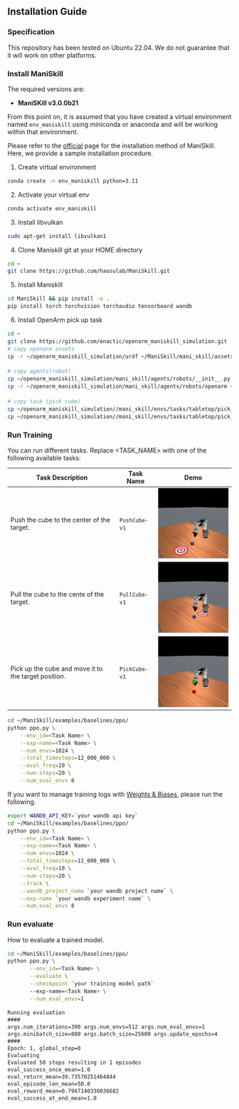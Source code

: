 ## Installation Guide

### Specification
This repository has been tested on Ubuntu 22.04.
We do not guarantee that it will work on other platforms.

### Install ManiSkill
The required versions are:

* **ManiSKill v3.0.0b21**

From this point on, it is assumed that you have created a virtual environment named `env_maniskill` using miniconda or anaconda and will be working within that environment.

Please refer to the [official](https://maniskill.readthedocs.io/en/latest/user_guide/getting_started/installation.html) page for the installation method of ManiSkill.  
Here, we provide a sample installation procedure.

1. Create virtual environment  
```bash
conda create -n env_maniskill python=3.11
```
2. Activate your virtual env
```bash
conda activate env_maniskill
```
3. Install libvulkan
```bash
sudo apt-get install libvulkan1
```
4. Clone Maniskill git at your HOME directory
```bash
cd ~
git clone https://github.com/haosulab/ManiSkill.git
```

5. Install Maniskill
```bash
cd ManiSkill && pip install -e .
pip install torch torchvision torchaudio tensorboard wandb
```

6. Install OpenArm pick up task
```bash
cd ~
git clone https://github.com/enactic/openarm_maniskill_simulation.git
# copy openarm assets
cp -r ~/openarm_maniskill_simulation/urdf ~/ManiSkill/mani_skill/assets/robots/openarm

# copy agents(robot)
cp ~/openarm_maniskill_simulation/mani_skill/agents/robots/__init__.py ~/ManiSkill/mani_skill/agents/robots
cp -r ~/openarm_maniskill_simulation/mani_skill/agents/robots/openarm ~/ManiSkill/mani_skill/agents/robots

# copy task (pick cube)
cp ~/openarm_maniskill_simulation//mani_skill/envs/tasks/tabletop/pick_cube.py ~/ManiSkill/mani_skill/envs/tasks/tabletop
cp ~/openarm_maniskill_simulation//mani_skill/envs/tasks/tabletop/pick_cube_cfgs.py ~/ManiSkill/mani_skill/envs/tasks/tabletop
``` 

### Run Training
You can run different tasks.
Replace <TASK_NAME> with one of the following available tasks:


| Task Description        | Task Name                      |  Demo                               |
| ----------------------- | ------------------------------ | ----------------------------------- | 
| Push the cube to the center of the target.　| `PushCube-v1` | <img src="images/push_cube.gif" width=250px>|
| Pull the cube to the cente of the target. | `PullCube-v1` |  <img src="images/pull_cube.gif" width=250px> |
| Pick up the cube and move it to the target position.　| `PickCube-v1` |  <img src="images/pick_cube.gif" width=250px> |


```bash
cd ~/ManiSkill/examples/baselines/ppo/
python ppo.py \
	--env_id=<Task Name> \
	--exp-name=<Task Name> \
	--num_envs=1024 \
	--total_timesteps=12_000_000 \
	--eval_freq=10 \
	--num-steps=20 \
	--num_eval_envs 8
```
If you want to manage training logs with [Weights & Biases](https://wandb.ai/site/), please run the following.
```bash
export WANDB_API_KEY=`your wandb api key`
cd ~/ManiSkill/examples/baselines/ppo/
python ppo.py \
	--env_id=<Task Name> \
	--exp-name=<Task Name> \
	--num_envs=1024 \
	--total_timesteps=12_000_000 \
	--eval_freq=10 \
	--num-steps=20 \
    --track \
	--wandb_project_name `your wandb project name` \
	--exp-name `your wandb experiment name` \
	--num_eval_envs 8
```

### Run evaluate
How to evaluate a trained model.
```bash
cd ~/ManiSkill/examples/baselines/ppo/
python ppo.py \
       --env_id=<Task Name> \
       --evaluate \
       --checkpoint `your training model path`
       --exp-name=<Task Name> \
       --num_eval_envs=1
```
```
Running evaluation
####
args.num_iterations=390 args.num_envs=512 args.num_eval_envs=1
args.minibatch_size=800 args.batch_size=25600 args.update_epochs=4
####
Epoch: 1, global_step=0
Evaluating
Evaluated 50 steps resulting in 1 episodes
eval_success_once_mean=1.0
eval_return_mean=39.73570251464844
eval_episode_len_mean=50.0
eval_reward_mean=0.7947140336036682
eval_success_at_end_mean=1.0
```

